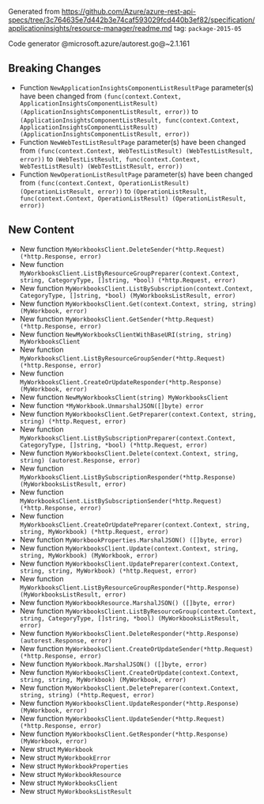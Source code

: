 Generated from https://github.com/Azure/azure-rest-api-specs/tree/3c764635e7d442b3e74caf593029fcd440b3ef82/specification/applicationinsights/resource-manager/readme.md tag: `package-2015-05`

Code generator @microsoft.azure/autorest.go@~2.1.161

## Breaking Changes

- Function `NewApplicationInsightsComponentListResultPage` parameter(s) have been changed from `(func(context.Context, ApplicationInsightsComponentListResult) (ApplicationInsightsComponentListResult, error))` to `(ApplicationInsightsComponentListResult, func(context.Context, ApplicationInsightsComponentListResult) (ApplicationInsightsComponentListResult, error))`
- Function `NewWebTestListResultPage` parameter(s) have been changed from `(func(context.Context, WebTestListResult) (WebTestListResult, error))` to `(WebTestListResult, func(context.Context, WebTestListResult) (WebTestListResult, error))`
- Function `NewOperationListResultPage` parameter(s) have been changed from `(func(context.Context, OperationListResult) (OperationListResult, error))` to `(OperationListResult, func(context.Context, OperationListResult) (OperationListResult, error))`

## New Content

- New function `MyWorkbooksClient.DeleteSender(*http.Request) (*http.Response, error)`
- New function `MyWorkbooksClient.ListByResourceGroupPreparer(context.Context, string, CategoryType, []string, *bool) (*http.Request, error)`
- New function `MyWorkbooksClient.ListBySubscription(context.Context, CategoryType, []string, *bool) (MyWorkbooksListResult, error)`
- New function `MyWorkbooksClient.Get(context.Context, string, string) (MyWorkbook, error)`
- New function `MyWorkbooksClient.GetSender(*http.Request) (*http.Response, error)`
- New function `NewMyWorkbooksClientWithBaseURI(string, string) MyWorkbooksClient`
- New function `MyWorkbooksClient.ListByResourceGroupSender(*http.Request) (*http.Response, error)`
- New function `MyWorkbooksClient.CreateOrUpdateResponder(*http.Response) (MyWorkbook, error)`
- New function `NewMyWorkbooksClient(string) MyWorkbooksClient`
- New function `*MyWorkbook.UnmarshalJSON([]byte) error`
- New function `MyWorkbooksClient.GetPreparer(context.Context, string, string) (*http.Request, error)`
- New function `MyWorkbooksClient.ListBySubscriptionPreparer(context.Context, CategoryType, []string, *bool) (*http.Request, error)`
- New function `MyWorkbooksClient.Delete(context.Context, string, string) (autorest.Response, error)`
- New function `MyWorkbooksClient.ListBySubscriptionResponder(*http.Response) (MyWorkbooksListResult, error)`
- New function `MyWorkbooksClient.ListBySubscriptionSender(*http.Request) (*http.Response, error)`
- New function `MyWorkbooksClient.CreateOrUpdatePreparer(context.Context, string, string, MyWorkbook) (*http.Request, error)`
- New function `MyWorkbookProperties.MarshalJSON() ([]byte, error)`
- New function `MyWorkbooksClient.Update(context.Context, string, string, MyWorkbook) (MyWorkbook, error)`
- New function `MyWorkbooksClient.UpdatePreparer(context.Context, string, string, MyWorkbook) (*http.Request, error)`
- New function `MyWorkbooksClient.ListByResourceGroupResponder(*http.Response) (MyWorkbooksListResult, error)`
- New function `MyWorkbookResource.MarshalJSON() ([]byte, error)`
- New function `MyWorkbooksClient.ListByResourceGroup(context.Context, string, CategoryType, []string, *bool) (MyWorkbooksListResult, error)`
- New function `MyWorkbooksClient.DeleteResponder(*http.Response) (autorest.Response, error)`
- New function `MyWorkbooksClient.CreateOrUpdateSender(*http.Request) (*http.Response, error)`
- New function `MyWorkbook.MarshalJSON() ([]byte, error)`
- New function `MyWorkbooksClient.CreateOrUpdate(context.Context, string, string, MyWorkbook) (MyWorkbook, error)`
- New function `MyWorkbooksClient.DeletePreparer(context.Context, string, string) (*http.Request, error)`
- New function `MyWorkbooksClient.UpdateResponder(*http.Response) (MyWorkbook, error)`
- New function `MyWorkbooksClient.UpdateSender(*http.Request) (*http.Response, error)`
- New function `MyWorkbooksClient.GetResponder(*http.Response) (MyWorkbook, error)`
- New struct `MyWorkbook`
- New struct `MyWorkbookError`
- New struct `MyWorkbookProperties`
- New struct `MyWorkbookResource`
- New struct `MyWorkbooksClient`
- New struct `MyWorkbooksListResult`
